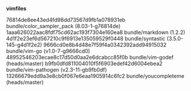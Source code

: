 
**vimfiles**


 76814de8ee43ed4fd98dd73567d9fb1a078931eb bundle/color_sampler_pack (8.03-1-g76814de)
 1aaa626022aac8fdf75cd62ac193f7304e160ea8 bundle/markdown (1.2.2)
 4d1f2e23ef6d567210c9f6913e135059529f0448 bundle/syntastic (3.5.0-145-g4d1f2e2)
 9666cd0e8b4d48e7f59f4a0342392add94915032 bundle/vim-go (v1.0-7-g9666cd0)
 48952546203ecae8c17d50d0aa2e6dcabcc85f0b bundle/vim-godef (heads/master)
 b9fb0dfd811004010f5f6903edef42d6004ebea2 bundle/vim-pathogen (v2.3-11-gb9fb0df)
 13266679edd9a3e8cb0f067e6eaa1905914c6fc2 bundle/youcompleteme (heads/master)
